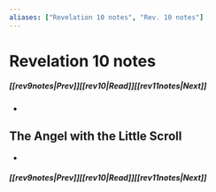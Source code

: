 ```yaml
---
aliases: ["Revelation 10 notes", "Rev. 10 notes"]
---
```

# Revelation 10 notes
##### <span class=arrow-left></span>[[rev9notes|Prev]]<span class=navigation-separator></span>[[rev10|Read]]<span class=navigation-separator></span>[[rev11notes|Next]]<span class=arrow-right></span>
- 
## The Angel with the Little Scroll
- 
##### <span class=arrow-left></span>[[rev9notes|Prev]]<span class=navigation-separator></span>[[rev10|Read]]<span class=navigation-separator></span>[[rev11notes|Next]]<span class=arrow-right></span>